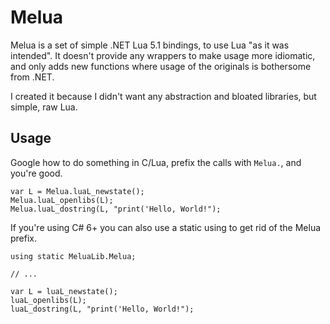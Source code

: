 Melua
=============================================================================

Melua is a set of simple .NET Lua 5.1 bindings, to use Lua "as it was
intended". It doesn't provide any wrappers to make usage more idiomatic,
and only adds new functions where usage of the originals is bothersome
from .NET.

I created it because I didn't want any abstraction and bloated libraries,
but simple, raw Lua.

Usage
-----------------------------------------------------------------------------

Google how to do something in C/Lua, prefix the calls with `Melua.`, and
you're good.

```
var L = Melua.luaL_newstate();
Melua.luaL_openlibs(L);
Melua.luaL_dostring(L, "print('Hello, World!");
```

If you're using C# 6+ you can also use a static using to get rid of the
Melua prefix.

```
using static MeluaLib.Melua;

// ...

var L = luaL_newstate();
luaL_openlibs(L);
luaL_dostring(L, "print('Hello, World!");
```
